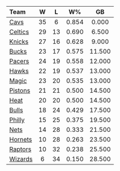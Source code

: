 | Team                            |  W  |  L  |  W%   |   GB   |
|:--------------------------------|:---:|:---:|:-----:|:------:|
| [Cavs](/r/clevelandcavs)        | 35  |  6  | 0.854 | 0.000  |
| [Celtics](/r/bostonceltics)     | 29  | 13  | 0.690 | 6.500  |
| [Knicks](/r/NYKnicks)           | 27  | 16  | 0.628 | 9.000  |
| [Bucks](/r/MkeBucks)            | 23  | 17  | 0.575 | 11.500 |
| [Pacers](/r/pacers)             | 24  | 19  | 0.558 | 12.000 |
| [Hawks](/r/AtlantaHawks)        | 22  | 19  | 0.537 | 13.000 |
| [Magic](/r/OrlandoMagic)        | 23  | 20  | 0.535 | 13.000 |
| [Pistons](/r/DetroitPistons)    | 21  | 21  | 0.500 | 14.500 |
| [Heat](/r/heat)                 | 20  | 20  | 0.500 | 14.500 |
| [Bulls](/r/chicagobulls)        | 18  | 24  | 0.429 | 17.500 |
| [Philly](/r/sixers)             | 15  | 25  | 0.375 | 19.500 |
| [Nets](/r/GoNets)               | 14  | 28  | 0.333 | 21.500 |
| [Hornets](/r/CharlotteHornets)  | 10  | 28  | 0.263 | 23.500 |
| [Raptors](/r/torontoraptors)    | 10  | 32  | 0.238 | 25.500 |
| [Wizards](/r/washingtonwizards) |  6  | 34  | 0.150 | 28.500 |